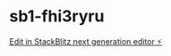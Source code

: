 # sb1-fhi3ryru

[Edit in StackBlitz next generation editor ⚡️](https://stackblitz.com/~/github.com/tutorai-max/sb1-fhi3ryru)